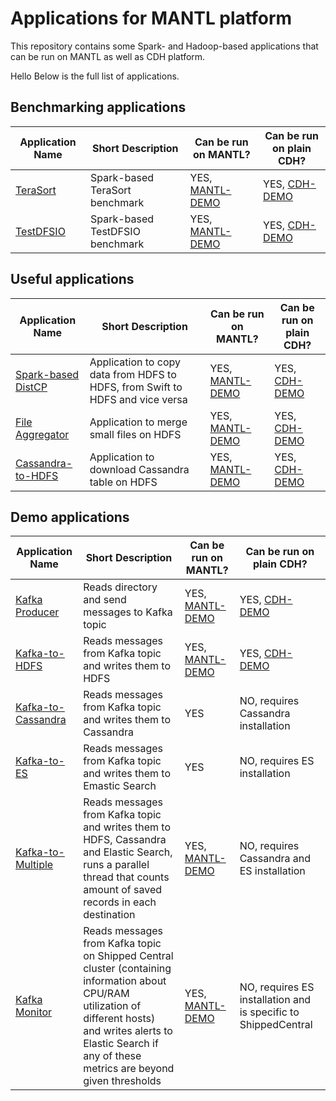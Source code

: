 # Applications for MANTL platform

This repository contains some Spark- and Hadoop-based applications that can be run on MANTL as well as CDH platform. 

Hello
Below is the full list of applications.

## Benchmarking applications

| Application Name | Short Description    | Can be run on MANTL? | Can be run on plain CDH? | 
| ---------------- | -------------------- | ------------------------ | ----------------- |
| [TeraSort](benchmarking-apps/spark-benchmarking-apps/spark-terasort) | Spark-based TeraSort benchmark | YES, [MANTL-DEMO](benchmarking-apps/spark-benchmarking-apps/spark-terasort/DEMO-INSTRUCTIONS-MANTL.md) | YES, [CDH-DEMO](benchmarking-apps/spark-benchmarking-apps/spark-terasort/DEMO-INSTRUCTIONS-CDH.md) |
| [TestDFSIO](benchmarking-apps/spark-benchmarking-apps/spark-test-dfsio) | Spark-based TestDFSIO benchmark | YES, [MANTL-DEMO](benchmarking-apps/spark-benchmarking-apps/spark-test-dfsio/DEMO-INSTRUCTIONS-MANTL.md) | YES, [CDH-DEMO](benchmarking-apps/spark-benchmarking-apps/spark-test-dfsio/DEMO-INSTRUCTIONS-CDH.md) |


## Useful applications

| Application Name | Short Description    | Can be run on MANTL? | Can be run on plain CDH? | 
| ---------------- | -------------------- | ------------------------ | ----------------- |
| [Spark-based DistCP](useful-apps/spark-useful-apps/spark-distcp) | Application to copy data from HDFS to HDFS, from Swift to HDFS and vice versa  | YES, [MANTL-DEMO](useful-apps/spark-useful-apps/spark-distcp/DEMO-INSTRUCTIONS-MANTL.md) | YES, [CDH-DEMO](useful-apps/spark-useful-apps/spark-distcp/DEMO-INSTRUCTIONS-CDH.md) |
| [File Aggregator](useful-apps/spark-useful-apps/file-aggregator) | Application to merge small files on HDFS | YES, [MANTL-DEMO](useful-apps/spark-useful-apps/file-aggregator/DEMO-INSTRUCTIONS-MANTL.md) | YES, [CDH-DEMO](useful-apps/spark-useful-apps/file-aggregator/DEMO-INSTRUCTIONS-CDH.md) | 
| [Cassandra-to-HDFS](useful-apps/spark-useful-apps/cassandra-to-hdfs) | Application to download Cassandra table on HDFS | YES, [MANTL-DEMO](useful-apps/spark-useful-apps/cassandra-to-hdfs/DEMO-INSTRUCTIONS-MANTL.md) | YES, [CDH-DEMO](useful-apps/spark-useful-apps/cassandra-to-hdfs/DEMO-INSTRUCTIONS-CDH.md) | 


## Demo applications

| Application Name | Short Description    | Can be run on MANTL? | Can be run on plain CDH? | 
| ---------------- | -------------------- | ------------------------ | ----------------- |
| [Kafka Producer](demo-apps/hadoop-demo-apps/fs-kafka-producer) | Reads directory and send messages to Kafka topic  | YES, [MANTL-DEMO](demo-apps/hadoop-demo-apps/fs-kafka-producer/DEMO-INSTRUCTIONS-MANTL.md) | YES, [CDH-DEMO](demo-apps/hadoop-demo-apps/fs-kafka-producer/DEMO-INSTRUCTIONS-CDH.md) | 
| [Kafka-to-HDFS](demo-apps/spark-demo-apps/sparkstreaming-kafka-hdfs-simple) | Reads messages from Kafka topic and writes them to HDFS  | YES, [MANTL-DEMO](demo-apps/spark-demo-apps/sparkstreaming-kafka-hdfs-simple/DEMO-INSTRUCTIONS-MANTL.md) | YES, [CDH-DEMO](demo-apps/spark-demo-apps/sparkstreaming-kafka-hdfs-simple/DEMO-INSTRUCTIONS-CDH.md) |
| [Kafka-to-Cassandra](demo-apps/spark-demo-apps/sparkstreaming-kafka-cassandra-simple) | Reads messages from Kafka topic and writes them to Cassandra  | YES | NO, requires Cassandra installation |
| [Kafka-to-ES](demo-apps/spark-demo-apps/sparkstreaming-kafka-es-simple) | Reads messages from Kafka topic and writes them to Emastic Search  | YES | NO, requires ES installation |
| [Kafka-to-Multiple](demo-apps/spark-demo-apps/sparkstreaming-kafka2multiple) | Reads messages from Kafka topic and writes them to HDFS, Cassandra and Elastic Search, runs a parallel thread that counts amount of saved records in each destination  | YES, [MANTL-DEMO](demo-apps/spark-demo-apps/sparkstreaming-kafka2multiple/MANTL-DEMO.md) | NO, requires Cassandra and ES installation |
| [Kafka Monitor](demo-apps/spark-demo-apps/sparkstreaming-kafkamonitor) | Reads messages from Kafka topic on Shipped Central cluster (containing information about CPU/RAM utilization of different hosts) and writes alerts to Elastic Search if any of these metrics are beyond given thresholds  | YES, [MANTL-DEMO](demo-apps/spark-demo-apps/sparkstreaming-kafkamonitor/MANTL-DEMO.md) | NO, requires ES installation and is specific to ShippedCentral |
